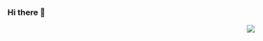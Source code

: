 ### Hi there 👋

<img align="right" src="https://github-readme-stats.vercel.app/api?username=luckywyy&show_icons=true&icon_color=CE1D2D&text_color=718096&bg_color=ffffff&hide_title=true" />
<!--
**luckywyy/luckywyy** is a ✨ _special_ ✨ repository because its `README.md` (this file) appears on your GitHub profile.

Here are some ideas to get you started:

- 🔭 I’m currently working on ...
- 🌱 I’m currently learning ...
- 👯 I’m looking to collaborate on ...
- 🤔 I’m looking for help with ...
- 💬 Ask me about ...
- 📫 How to reach me: ...
- 😄 Pronouns: ...
- ⚡ Fun fact: ...
  -->

I'm Wang Yang, someone who like coding...(maybe a little stupid, but honest). Here is my GitHub [page](https://github.com/luckywyy)

- 🌱 I’m currently learning Java.
- ⚡ I studied at HSU and YNU, once.
- 👯 I’m looking to collaborate on a funny team to produce the nicest product(code is art!).

